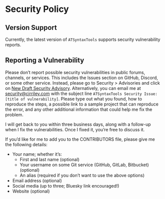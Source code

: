 # Security Policy

## Version Support
Currently, the latest version of `ATSyntaxTools` supports security vulnerability reports.

## Reporting a Vulnerability

Please don’t report possible security vulnerabilities in public forums, channels, or services. This includes the Issues section on GitHub, Discord, or some other service. Instead, please go to Security > Advisories and click on [New Draft Security Advisory](https://github.com/ATProtoKit/ATSyntaxTools/security/advisories/new). Alternatively, you can email me at [security@cjrriley.com](mailto:security@cjrriley.com?subject=ATSyntaxTools%20Security%20Vulnerability:%20[ENTER%20TITLE%20HERE])
 with the subject line `ATSyntaxTools Security Issue: [title of vulnerability]`. Please type out what you found, how to reproduce the steps, a possible link to a sample project that can reproduce the error, and any other additional information that could help me fix the problem.

I will get back to you within three business days, along with a follow-up when I fix the vulnerabilities. Once I fixed it, you’re free to discuss it.

If you’d like for me to add you to the CONTRIBUTORS file, please give me the following details:
- Your name; whether it’s:
    - First and last name (optional)
    - Your username on some Git service (GitHub, GitLab, Bitbucket) (optional)
    - An alias (required if you don’t want to use the above options)
- Email address (optional)
- Social media (up to three; Bluesky link encouraged!)
- Website (optional)
